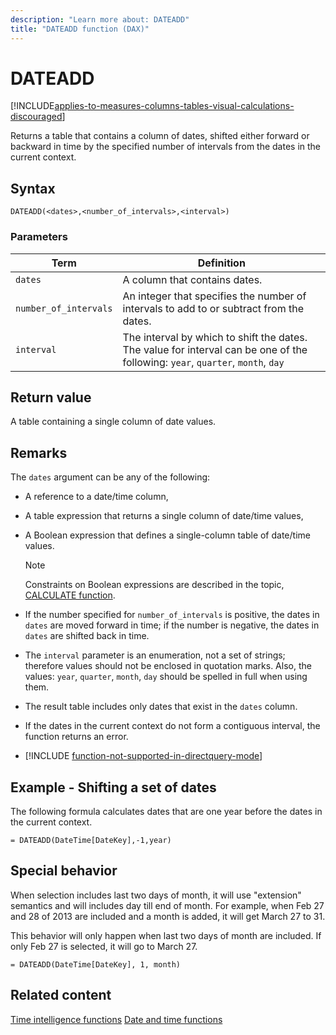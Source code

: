 ```yaml
---
description: "Learn more about: DATEADD"
title: "DATEADD function (DAX)"
---
```

# DATEADD

[!INCLUDE[applies-to-measures-columns-tables-visual-calculations-discouraged](includes/applies-to-measures-columns-tables-visual-calculations-discouraged.md)]

Returns a table that contains a column of dates, shifted either forward or backward in time by the specified number of intervals from the dates in the current context.

## Syntax

```dax
DATEADD(<dates>,<number_of_intervals>,<interval>)
```

### Parameters

|Term|Definition|
|--------|--------------|
|`dates`|A column that contains dates.|
|`number_of_intervals`|An integer that specifies the number of intervals to add to or subtract from the dates.|
|`interval`|The interval by which to shift the dates. The value for interval can be one of the following: `year`, `quarter`, `month`, `day`|

## Return value

A table containing a single column of date values.

## Remarks

The `dates` argument can be any of the following:

- A reference to a date/time column,

- A table expression that returns a single column of date/time values,

- A Boolean expression that defines a single-column table of date/time values.

    > [!NOTE]
    > Constraints on Boolean expressions are described in the topic, [CALCULATE function](calculate-function-dax.md).

- If the number specified for `number_of_intervals` is positive, the dates in `dates` are moved forward in time; if the number is negative, the dates in `dates` are shifted back in time.

- The `interval` parameter is an enumeration, not a set of strings; therefore values should not be enclosed in quotation marks. Also, the values: `year`, `quarter`, `month`, `day` should be spelled in full when using them.

- The result table includes only dates that exist in the `dates` column.

- If the dates in the current context do not form a contiguous interval, the function returns an error.

- [!INCLUDE [function-not-supported-in-directquery-mode](includes/function-not-supported-in-directquery-mode.md)]

## Example - Shifting a set of dates

The following formula calculates dates that are one year before the dates in the current context.

```dax
= DATEADD(DateTime[DateKey],-1,year)
```

## Special behavior

When selection includes last two days of month, it will use "extension" semantics and will includes day till end of month. For example, when Feb 27 and 28 of 2013 are included and a month is added, it will get March 27 to 31.

This behavior will only happen when last two days of month are included. If only Feb 27 is selected, it will go to March 27.

```dax
= DATEADD(DateTime[DateKey], 1, month)
```

## Related content

[Time intelligence functions](time-intelligence-functions-dax.md)
[Date and time functions](date-and-time-functions-dax.md)
